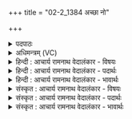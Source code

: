 +++
title = "02-2_1384 अच्छा नो"

+++
<details><summary>पदपाठः</summary>

अ꣡च्छ꣢꣯। नः꣣। याहि। आ꣢। व꣣ह। अभि꣢। प्र꣡या꣢꣯ꣳसि। वी꣣त꣡ये꣢। आ। दे꣣वा꣢न्। सो꣡म꣢꣯पीतये। सो꣡म꣢꣯। पी꣣तये। १३८४।
</details>

<details><summary>अधिमन्त्रम् (VC)</summary>

- अग्निः
- भरद्वाजो बार्हस्पत्यः
- गायत्री
- षड्जः
</details>

<details><summary>हिन्दी : आचार्य रामनाथ वेदालंकार - विषयः</summary>

अगले मन्त्र में परमात्मा से प्रार्थना करते हैं।
</details>

<details><summary>हिन्दी : आचार्य रामनाथ वेदालंकार - पदार्थः</summary>

पदार्थान्वय -  हे अग्ने ! हे परमात्मन् ! आप (नः अच्छ) हमारी ओर (आयाहि) आओ, (वीतये) प्रगति के लिए (प्रयांसि) शान्तरसों को (अभि वह) प्राप्त कराओ, (देवान्) विद्वानों को (सोमपीतये) वीर रस के पान के लिए (आ) प्रेरित करो ॥२॥
</details>

<details><summary>हिन्दी : आचार्य रामनाथ वेदालंकार - भावार्थः</summary>

भावार्थ -  संसार में सब लोग वीर होकर शान्ति का प्रसार करें ॥२॥
</details>

<details><summary>संस्कृत : आचार्य रामनाथ वेदालंकार - विषयः</summary>

अथ परमात्मानं प्रार्थयते।
</details>

<details><summary>संस्कृत : आचार्य रामनाथ वेदालंकार - पदार्थः</summary>

पदार्थान्वय -  हे अग्ने ! हे परमात्मन् ! त्वम् (नः अच्छ) अस्मान् प्रति (आयाहि) आगच्छ, (वीतये) अस्माकम् प्रगतये (प्रयांसि) शान्तरसान्।[प्रयः इति उदकनाम। निघं० १।१२।] (अभि वह) अभि प्रापय, (देवान्) विदुषः (सोमपीतये) वीररसस्य पानाय (आ) आवह ॥२॥२
</details>

<details><summary>संस्कृत : आचार्य रामनाथ वेदालंकार - भावार्थः</summary>

भावार्थ -  जगति सर्वे वीरा भूत्वा शान्तिं प्रसारयेयुः ॥२॥
</details>